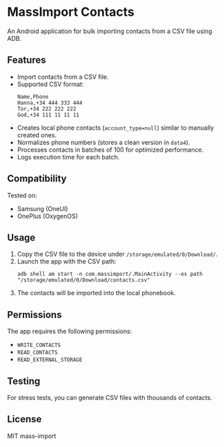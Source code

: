 # MassImport Contacts

An Android application for bulk importing contacts from a CSV file using ADB.

## Features
- Import contacts from a CSV file.
- Supported CSV format:
  ```
  Name,Phone
  Hanna,+34 444 333 444
  Tor,+34 222 222 222
  God,+34 111 11 11 11
  ```
- Creates local phone contacts (`account_type=null`) similar to manually created ones.
- Normalizes phone numbers (stores a clean version in `data4`).
- Processes contacts in batches of 100 for optimized performance.
- Logs execution time for each batch.

## Compatibility
Tested on:
- Samsung (OneUI)
- OnePlus (OxygenOS)

## Usage
1. Copy the CSV file to the device under `/storage/emulated/0/Download/`.
2. Launch the app with the CSV path:
   ```
   adb shell am start -n com.massimport/.MainActivity --es path "/storage/emulated/0/Download/contacts.csv"
   ```
3. The contacts will be imported into the local phonebook.

## Permissions
The app requires the following permissions:
- `WRITE_CONTACTS`
- `READ_CONTACTS`
- `READ_EXTERNAL_STORAGE`

## Testing
For stress tests, you can generate CSV files with thousands of contacts.

## License
MIT
mass-import
